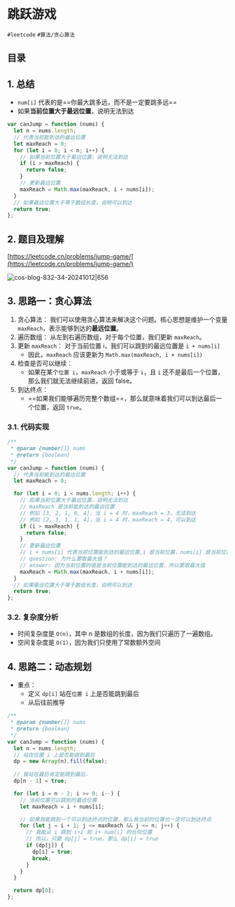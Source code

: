 
# 跳跃游戏


`#leetcode` `#算法/贪心算法`  


## 目录
<!-- toc -->
 ## 1. 总结 

- `num[i]` 代表的是==你最大跳多远，而不是一定要跳多远==
- 如果**当前位置大于最远位置**，说明无法到达

```javascript
var canJump = function (nums) {
  let n = nums.length;
  // 代表当前能到达的最远位置
  let maxReach = 0;
  for (let i = 0; i < n; i++) {
    // 如果当前位置大于最远位置，说明无法到达
    if (i > maxReach) {
      return false;
    }
    // 更新最远位置
    maxReach = Math.max(maxReach, i + nums[i]);
  }
  // 如果最远位置大于等于数组长度，说明可以到达
  return true;
};

```

## 2. 题目及理解

[https://leetcode.cn/problems/jump-game/](https://leetcode.cn/problems/jump-game/)

![cos-blog-832-34-20241012|656](https://blog-1310531898.cos.ap-beijing.myqcloud.com/832-34-20241012/Pasted%20image%2020240816081854.png)

## 3. 思路一：贪心算法

1. 贪心算法： 我们可以使用贪心算法来解决这个问题。核心思想是维护一个变量 `maxReach`，表示能够到达的**最远位置**。
2. 遍历数组： 从左到右遍历数组，对于每个位置，我们更新 `maxReach`。
3. 更新 `maxReach`： 对于当前位置 i，我们可以跳到的最远位置是 `i + nums[i]`
	- 因此，`maxReach` 应该更新为 `Math.max(maxReach, i + nums[i])` 
4. 检查是否可以继续： 
	- 如果在某个`位置 i`，`maxReach` 小于或等于 `i`，且 `i` 还不是最后一个位置，那么我们就无法继续前进，返回 false。
5. 到达终点：
	-  ==如果我们能够遍历完整个数组==，那么就意味着我们可以到达最后一个位置，返回 `true`。

### 3.1. 代码实现

```javascript
/**
 * @param {number[]} nums
 * @return {boolean}
 */
var canJump = function (nums) {
  // 代表当前能到达的最远位置
  let maxReach = 0;

  for (let i = 0; i < nums.length; i++) {
    // 如果当前位置大于最远位置，说明无法到达
    // maxReach 是当前能到达的最远位置
    // 例如 [3, 2, 1, 0, 4]，当 i = 4 时，maxReach = 3，无法到达
    // 例如 [2, 3, 1, 1, 4]，当 i = 4 时，maxReach = 4，可以到达
    if (i > maxReach) {
      return false;
    }
    // 更新最远位置
    // i + nums[i] 代表当前位置能到达的最远位置,i 是当前位置，nums[i] 是当前位置的值
    // question: 为什么要取最大值？
    // answer: 因为当前位置的值是当前位置能到达的最远位置，所以要取最大值
    maxReach = Math.max(maxReach, i + nums[i]);
  }
  // 如果最远位置大于等于数组长度，说明可以到达
  return true;
};
```

### 3.2. 复杂度分析

- 时间复杂度是 `O(n)`，其中 n 是数组的长度，因为我们只遍历了一遍数组。
- 空间复杂度是 `O(1)`，因为我们只使用了常数额外空间

## 4. 思路二：动态规划

- 重点：
	- 定义 `dp[i]` 站在`位置 i` 上是否能跳到最后
	- 从后往前推导

```javascript
/**
 * @param {number[]} nums
 * @return {boolean}
 */
var canJump = function (nums) {
  let n = nums.length;
  // 站在位置 i 上是否能跳到最后
  dp = new Array(n).fill(false);
  
  // 我站在最后肯定能跳到最后，
  dp[n - 1] = true;

  for (let i = n - 2; i >= 0; i--) {
    // 当前位置可以跳到的最远位置
    let maxReach = i + nums[i];

    // 如果我能跳到一个可以到达终点的位置，那么我当前的位置也一定可以到达终点
    for (let j = i + 1; j <= maxReach && j <= n; j++) {
      // 我能从 i 跳到 i+1 到 i+ num[i] 的任何位置
      // 所以，只要 dp[j] = true，那么 dp[i] = true
      if (dp[j]) {
        dp[i] = true;
        break;
      }
    }
  }

  return dp[0];
};

```